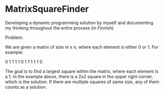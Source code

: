 # MatrixSquareFinder
Developing a dynamic programming solution by myself and documenting my thinking throughout the entire process (in Finnish)

Problem:

We are given a matrix of size m x n, where each element is either 0 or 1. For example:

0 1 1 1
1 0 1 1
1 1 1 0

The goal is to find a largest square within the matrix, where each element is a 1. In the example above, there is a 2x2 square in the upper right corner, which is the solution. If there are multiple squares of same size, any of them counts as a solution.
